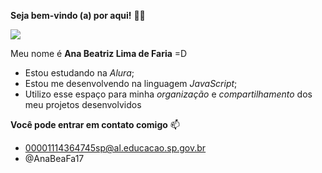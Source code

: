 **Seja bem-vindo (a) por aqui!** 💙💙

![]((https://tenor.com/pt-BR/view/taylor-taylor-swift-taylor-kiss-taylor-swift-kiss-gif-3494935584985962548))

Meu nome é **Ana Beatriz Lima de Faria** =D

- Estou estudando na *Alura*;
- Estou me desenvolvendo na linguagem *JavaScript*;
- Utilizo esse espaço para minha *organização* e *compartilhamento* dos meu projetos desenvolvidos

**Você pode entrar em contato comigo** 📫
- 00001114364745sp@al.educacao.sp.gov.br
- @AnaBeaFa17

